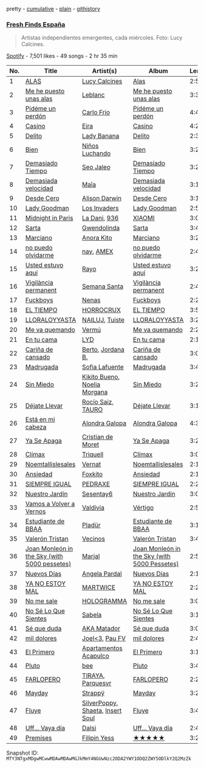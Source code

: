 pretty - [cumulative](/playlists/cumulative/37i9dQZF1DWVhn3qoy98w6.md) - [plain](/playlists/plain/37i9dQZF1DWVhn3qoy98w6) - [githistory](https://github.githistory.xyz/mackorone/spotify-playlist-archive/blob/main/playlists/plain/37i9dQZF1DWVhn3qoy98w6)

### [Fresh Finds España](https://open.spotify.com/playlist/37i9dQZF1DWVhn3qoy98w6)

> Artistas independientes emergentes, cada miércoles\. Foto: Lucy Calcines.

[Spotify](https://open.spotify.com/user/spotify) - 7,501 likes - 49 songs - 2 hr 35 min

| No. | Title | Artist(s) | Album | Length |
|---|---|---|---|---|
| 1 | [ALAS](https://open.spotify.com/track/46dFTrR7IGgWoTbcwjatjC) | [Lucy Calcines](https://open.spotify.com/artist/63QmOmCaD0DlWT7uPtnrqW) | [Alas](https://open.spotify.com/album/0q2c31QhtrSny4iG6sYL0W) | 2:59 |
| 2 | [Me he puesto unas alas](https://open.spotify.com/track/6rDiwLTItUG0RQFmbQdJed) | [Leblanc](https://open.spotify.com/artist/25H3Jsd9aQK2MGTtIeNzhQ) | [Me he puesto unas alas](https://open.spotify.com/album/2vj4YwseJztwlM0xW3mQcf) | 3:31 |
| 3 | [Pidéme un perdón](https://open.spotify.com/track/3UFQHQcgVbKBV6AYGchQH3) | [Carlo Frio](https://open.spotify.com/artist/2ZkSJkvuz5kzvPe4ff1jqc) | [Pidéme un perdón](https://open.spotify.com/album/7gyScq2Xv0w3TQjnVxYGkv) | 4:46 |
| 4 | [Casino](https://open.spotify.com/track/4ezu1njO7VtPQuxNC9vlb9) | [Eira](https://open.spotify.com/artist/2Wxv0u0QvT9nBcdRxv6G9v) | [Casino](https://open.spotify.com/album/57LxNk5DGtcFOc8BtCN5LT) | 4:24 |
| 5 | [Delito](https://open.spotify.com/track/3yDkWt5PwXfVzzD8EVzoGv) | [Lady Banana](https://open.spotify.com/artist/5rYapv14QGjhRGc4N59QR2) | [Delito](https://open.spotify.com/album/3rfYc35YBklbRLCq2oR7ht) | 2:39 |
| 6 | [Bien](https://open.spotify.com/track/1mK9d6riNWxkA0V2pHiLK8) | [Niños Luchando](https://open.spotify.com/artist/32ssrEXNswpY4dF56WYYZl) | [Bien](https://open.spotify.com/album/4td5f6STl6jexGxkFvvy4t) | 3:26 |
| 7 | [Demasiado Tiempo](https://open.spotify.com/track/2uyHDKJHEmeaaRv76ipBKm) | [Seo Jaleo](https://open.spotify.com/artist/0wUAR1OTy7vzf5yUddtc5r) | [Demasiado Tiempo](https://open.spotify.com/album/7MfOqWzqXKK2sTRqLlBzPa) | 3:27 |
| 8 | [Demasiada velocidad](https://open.spotify.com/track/3DvtwdsEPyu2Cqz4IPbKxP) | [Maīa](https://open.spotify.com/artist/3DcBIxPLJt5OOCsATJe4qB) | [Demasiada velocidad](https://open.spotify.com/album/7EItaNyfMy1wLgFxCVghbZ) | 3:19 |
| 9 | [Desde Cero](https://open.spotify.com/track/12vZtDnn0tGjnUxD53MjOM) | [Alison Darwin](https://open.spotify.com/artist/6Yj1pX8slOOGUwzDNwMdXz) | [Desde Cero](https://open.spotify.com/album/3VF9IytVJw7m1zhBlQY3Y3) | 3:15 |
| 10 | [Lady Goodman](https://open.spotify.com/track/6VKunQdCZFpS6yDYrWYzD2) | [Los Invaders](https://open.spotify.com/artist/73CTlCt5B0aDArBivwUA5O) | [Lady Goodman](https://open.spotify.com/album/0LDCOVn3lXKh68LYiQxhhL) | 2:56 |
| 11 | [Midnight in Paris](https://open.spotify.com/track/2PwKlGHgLjEvkwDyWydolm) | [La Dani](https://open.spotify.com/artist/3TJq3RpStgVuYfSyZ1jQJS), [936](https://open.spotify.com/artist/4zbUEP4kM8M21YqMtWbP0v) | [XIAOMI](https://open.spotify.com/album/2aG139ExEqSSUKeDnwL6XQ) | 3:00 |
| 12 | [Sarta](https://open.spotify.com/track/2hd1GwBbursPaqdRnIrt6J) | [Gwendolinda](https://open.spotify.com/artist/0m9Yhfqz0u6f93uFrZv4GE) | [Sarta](https://open.spotify.com/album/5kj93jwrPs7c34Fx1NVkj6) | 3:44 |
| 13 | [Marciano](https://open.spotify.com/track/5GppmOEq2otucnp3Vd2eYz) | [Anora Kito](https://open.spotify.com/artist/7ascDv7TvAaT1ZOpP1dVnK) | [Marciano](https://open.spotify.com/album/6hNWSegqeD8x7yj3quWhRU) | 3:28 |
| 14 | [no puedo olvidarme](https://open.spotify.com/track/2KVuu5KdfepOJr3nN1DqZ5) | [nay](https://open.spotify.com/artist/5gUMLUHkyxVuR8WDU3Fshr), [AMEX](https://open.spotify.com/artist/22yjgBso2UylN40c0ZVdFY) | [no puedo olvidarme](https://open.spotify.com/album/0a6BrbS5Y93LRMWbza2igQ) | 2:46 |
| 15 | [Usted estuvo aquí](https://open.spotify.com/track/0V15LoyKtzOx7J9vZIHu5I) | [Rayo](https://open.spotify.com/artist/1r5mgN3pd36xjsZSZOvST9) | [Usted estuvo aquí](https://open.spotify.com/album/3gSO84nFI8QuwmG9QX4Y0L) | 3:23 |
| 16 | [Vigilància permanent](https://open.spotify.com/track/34otd7sk2P4v2XyRNeSbbN) | [Semana Santa](https://open.spotify.com/artist/7qDWFPmKtI9eOxkTvJcKWW) | [Vigilància permanent](https://open.spotify.com/album/657VusDu7ENbgZ7YVdLFCU) | 2:46 |
| 17 | [Fuckboys](https://open.spotify.com/track/4rSHDjKyzTXQGyBHhhYG9i) | [Nenas](https://open.spotify.com/artist/2WB2lLMNlOH0qiPcXH7dXJ) | [Fuckboys](https://open.spotify.com/album/743ShhnpczIT41e69D8ZlK) | 2:29 |
| 18 | [EL TIEMPO](https://open.spotify.com/track/391riVrY9pzfYKoFMx2uHF) | [HORROCRUX](https://open.spotify.com/artist/1voKh33KLw9EzZHBms3NzW) | [EL TIEMPO](https://open.spotify.com/album/7tbET09m557PdBAOHWYR5r) | 3:52 |
| 19 | [LLORALOYYASTA](https://open.spotify.com/track/78U4QrSawd88vAJuI0vO5S) | [NAILUJ](https://open.spotify.com/artist/32MH2OPhNbwaoZSdwN8Nrs), [Tuiste](https://open.spotify.com/artist/2424UWyMGC1pk1812oRD3q) | [LLORALOYYASTA](https://open.spotify.com/album/3dAsoKRyoRnAjQANftQJWM) | 3:20 |
| 20 | [Me va quemando](https://open.spotify.com/track/6eJvqJBSmPJjXOmkC1jzwa) | [Vermú](https://open.spotify.com/artist/7cXnpdXUUN67Vr3niD2dAi) | [Me va quemando](https://open.spotify.com/album/4VTRytPMheLYIYq8UJxvYn) | 2:24 |
| 21 | [En tu cama](https://open.spotify.com/track/2A9wq1jbUFJeOaRJMXcxKK) | [LYD](https://open.spotify.com/artist/6FxESoS5TUltKFAXd6R8z9) | [En tu cama](https://open.spotify.com/album/4RYeOYtZPFb2gShRZFUjw8) | 2:16 |
| 22 | [Cariña de cansado](https://open.spotify.com/track/7GGaveKPuHcZoC9VciyXFT) | [Berto](https://open.spotify.com/artist/7AKh8HXKj8nJqm8xUcJJAy), [Jordana B.](https://open.spotify.com/artist/3aqVNqgYvDz8VF5n6nJBDD) | [Cariña de cansado](https://open.spotify.com/album/3JyF9GCeXr4FpfdNhYZRll) | 3:07 |
| 23 | [Madrugada](https://open.spotify.com/track/5cZZLJ4CcX4FKWKahQeLjv) | [Sofia Lafuente](https://open.spotify.com/artist/5SXczWBfDpzmhTiMvNyMo9) | [Madrugada](https://open.spotify.com/album/77TZFOKJ0emktou1QAio77) | 3:45 |
| 24 | [Sin Miedo](https://open.spotify.com/track/6gZdVOqNum8JYrLedAZT0e) | [Kikito Bueno](https://open.spotify.com/artist/0tTpj9wxpzdHxLSgnQD8Zf), [Noelia Morgana](https://open.spotify.com/artist/4drA3sAse7LT6eoVOB8kaP) | [Sin Miedo](https://open.spotify.com/album/0Ydecom1pZhuDrBAXOfS7U) | 3:24 |
| 25 | [Déjate Llevar](https://open.spotify.com/track/3KmqeBecC3DYL6DX6532UD) | [Rocío Saiz](https://open.spotify.com/artist/6J7Piqvg9Y5aIOFq6DuJtm), [TAURO](https://open.spotify.com/artist/2B76nxBwYVPBmWnqUqbsIN) | [Déjate Llevar](https://open.spotify.com/album/5uwTjIa9aU8Y8QU8akcAYA) | 3:14 |
| 26 | [Está en mi cabeza](https://open.spotify.com/track/1Vm8MVSJnJqkzOLoiRNyf5) | [Alondra Galopa](https://open.spotify.com/artist/0ffeOrvE7DQcXicwBeTCki) | [Alondra Galopa](https://open.spotify.com/album/6CCEv2L9ZFENlIYotSlUy7) | 4:38 |
| 27 | [Ya Se Apaga](https://open.spotify.com/track/5vdgUPAqvOtwsGSXa3yORI) | [Cristian de Moret](https://open.spotify.com/artist/0Lf8YxCqt0flPbiPlBDSPQ) | [Ya Se Apaga](https://open.spotify.com/album/3NPArJNT9G6g4RY0F65Nle) | 3:28 |
| 28 | [Clímax](https://open.spotify.com/track/0cIWeeWfxb6vu1ZdGH7iJZ) | [Triquell](https://open.spotify.com/artist/68CQGYnlJfrMyRcd255jVW) | [Clímax](https://open.spotify.com/album/0wM7eD4bTcpqxzTgHlReVJ) | 3:08 |
| 29 | [Noemtallislesales](https://open.spotify.com/track/7rv3T6AoFExOE7SX4QW5Jh) | [Vernat](https://open.spotify.com/artist/5lxFyGjIisTPiz6W2MiOm9) | [Noemtallislesales](https://open.spotify.com/album/4QIhjRjZ8akeA3rajKvIKB) | 2:18 |
| 30 | [Ansiedad](https://open.spotify.com/track/4SaPUCBwLT5TQIt2IR7eUC) | [Foxkito](https://open.spotify.com/artist/3QuBRGubpU7w3mpJwK0Xmt) | [Ansiedad](https://open.spotify.com/album/5hBwo3NxeMnPZ1WRML9CFe) | 2:18 |
| 31 | [SIEMPRE IGUAL](https://open.spotify.com/track/44gRGCzpTHw3oSKWuOVts8) | [PEDRAXE](https://open.spotify.com/artist/0E7WsCb48fluq4XkZOgJYl) | [SIEMPRE IGUAL](https://open.spotify.com/album/6tEowPtTkdLnNGzP0Fu7DX) | 2:27 |
| 32 | [Nuestro Jardín](https://open.spotify.com/track/2JTKbxoVv0NSTmaFLYLIjc) | [Sesentay6](https://open.spotify.com/artist/79Q1pSFzZxBxwHxKRhMwmM) | [Nuestro Jardín](https://open.spotify.com/album/3ibiA2zzeetqyPraim3V8n) | 3:05 |
| 33 | [Vamos a Volver a Vernos](https://open.spotify.com/track/6eNJetj3D1IlWAFOzJFrhv) | [Valdivia](https://open.spotify.com/artist/0ZIo7MClut3nGYaF6dtfh5) | [Vértigo](https://open.spotify.com/album/4G4yOkJ2r5bEnYOs5KnNoH) | 2:56 |
| 34 | [Estudiante de BBAA](https://open.spotify.com/track/0x8lRzOsII0q3qbSUTa8sk) | [Pladür](https://open.spotify.com/artist/1iVenylfhTbxWr9Qj60RrD) | [Estudiante de BBAA](https://open.spotify.com/album/6O7yiF1QesVWPzR12lcyBR) | 3:12 |
| 35 | [Valerón Tristan](https://open.spotify.com/track/539jv4jC2kaOtq1RFHjylR) | [Vecinos](https://open.spotify.com/artist/42g6k1iU30Z2lDl0E2oKZR) | [Valerón Tristan](https://open.spotify.com/album/5kGOgrlo4WZOsTSFjWBglo) | 3:48 |
| 36 | [Joan Monleón in the Sky \(with 5000 pessetes\)](https://open.spotify.com/track/7AIcXRln4bKppKL2nsWv77) | [Marjal](https://open.spotify.com/artist/5quk5BUruL4japRtZ168MM) | [Joan Monleón in the Sky \(with 5000 Pessetes\)](https://open.spotify.com/album/404Lzqeefb1pgaKhlDabJv) | 2:57 |
| 37 | [Nuevos Días](https://open.spotify.com/track/7ieaf71OnLIUBvZ3ENdwJD) | [Angela Pardal](https://open.spotify.com/artist/1p97mtgetpoedgMBjOIGtw) | [Nuevos Días](https://open.spotify.com/album/1NzJMT5i6p5oFopaQDGFud) | 2:19 |
| 38 | [YA NO ESTOY MAL](https://open.spotify.com/track/4Ot5XC9KybLELkJBgcgO7y) | [MARTWICE](https://open.spotify.com/artist/2eSgZ44PGlT9PQNxN615Kn) | [YA NO ESTOY MAL](https://open.spotify.com/album/4a8rBZiWBacewboPXYWmI7) | 2:26 |
| 39 | [No me sale](https://open.spotify.com/track/3efvhmDlCMA5aDLu82S2se) | [HOLOGRAMMA](https://open.spotify.com/artist/7akSnRWtc7SsxdZSq0Evkm) | [No me sale](https://open.spotify.com/album/3yhZEgRVHLUCQ5jbg3hTVb) | 3:03 |
| 40 | [No Sé Lo Que Sientes](https://open.spotify.com/track/3VsOQT7S8VveaveFcXpqgQ) | [Sabela](https://open.spotify.com/artist/78fi6hiTjEQH8KQLzDqVRg) | [No Sé Lo Que Sientes](https://open.spotify.com/album/0wx6CarAmIW4f7F3FZMkNL) | 3:17 |
| 41 | [Sé que duda](https://open.spotify.com/track/7iO76oGRAbCesh40vWU2kx) | [AKA Matador](https://open.spotify.com/artist/1QoUyBQnfHKfv9S80S2UjE) | [Sé que duda](https://open.spotify.com/album/3sRovFMDNmMggT6Fc4s1q8) | 3:04 |
| 42 | [mil dolores](https://open.spotify.com/track/3SSVWaR6cRbFpnFwr9OdJU) | [Joel<3](https://open.spotify.com/artist/0OjILpAOOz1CJHl7AejD26), [Pau FV](https://open.spotify.com/artist/7cG43OOgBk7eunGbkj84W0) | [mil dolores](https://open.spotify.com/album/0Lj722j2YlVYCw2avqf6PW) | 2:46 |
| 43 | [El Primero](https://open.spotify.com/track/4cIDUCqPKBoFmpYhb3iKU9) | [Apartamentos Acapulco](https://open.spotify.com/artist/5MJEbh71qd0GTKQdKko3TT) | [El Primero](https://open.spotify.com/album/1SXArpME4RyxxFkwgXQM8H) | 3:11 |
| 44 | [Pluto](https://open.spotify.com/track/0MB0r8kV3q5Ev5wnus5sW2) | [bee](https://open.spotify.com/artist/67cRv3IqYI4b4rZTUg7BBs) | [Pluto](https://open.spotify.com/album/4smzOknX4k64uDt1wDYHkd) | 3:44 |
| 45 | [FARLOPERO](https://open.spotify.com/track/1Xxa21kWq4GIjS7TdYnsJv) | [TIRAYA](https://open.spotify.com/artist/3VbXBoA7I3k5KURFPIajpy), [Parquesvr](https://open.spotify.com/artist/1PpnPBZxWGm65wR6oS5Phy) | [FARLOPERO](https://open.spotify.com/album/79VZ98TH7Bsi5zigDVnzb8) | 2:27 |
| 46 | [Mayday](https://open.spotify.com/track/4RhIZEIngQKs0h7HO3cxFq) | [Strappÿ](https://open.spotify.com/artist/2Zwo1ZZOkkY4Yw9c1io68a) | [Mayday](https://open.spotify.com/album/6OdFc1SLQRwpvTiXbbVTG5) | 3:25 |
| 47 | [Fluye](https://open.spotify.com/track/08cB5cxAoEP2odvWjOFSA6) | [SilverPoppy](https://open.spotify.com/artist/1vk28RZoUjlCNwJlirsJXv), [Shaeta](https://open.spotify.com/artist/0CG9eef9JqksLsgNjcdC8h), [Insert Soul](https://open.spotify.com/artist/1881wAudoT8hotL7FS4zIH) | [Fluye](https://open.spotify.com/album/5qHsbok31cDhHmiL9EFF3D) | 3:47 |
| 48 | [Uff..\. Vaya día](https://open.spotify.com/track/3BcE4fc8g8A8XN1zrYFBWI) | [Dalsi](https://open.spotify.com/artist/1jKuQZDufF7eVfQsgFRYhE) | [Uff..\. Vaya día](https://open.spotify.com/album/0RSXLkoz1xiXeQr8eYVdM0) | 2:45 |
| 49 | [Premises](https://open.spotify.com/track/68K6Qt3e4kmhMPec0NufAw) | [Filipin Yess](https://open.spotify.com/artist/7hr1ydc5Cy7XA7jeMeyZti) | [★★★★★](https://open.spotify.com/album/0bm9yiHvXzFhYIkwGth3Fr) | 3:23 |

Snapshot ID: `MTY3NTgxMDgwMCwwMDAwMDAwMGJkMmY4NGUwNzc2ODA2YWY1ODQ2ZWY5ODlkY2Q2MzZk`
